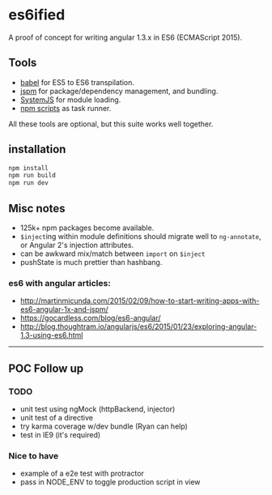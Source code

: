 # es6ified

A proof of concept for writing angular 1.3.x in ES6 (ECMAScript 2015).

## Tools

- [babel](https://babeljs.io/) for ES5 to ES6 transpilation.
- [jspm](http://jspm.io/) for package/dependency management, and bundling.
- [SystemJS](https://github.com/systemjs/systemjs) for module loading.
- [npm scripts](http://blog.keithcirkel.co.uk/how-to-use-npm-as-a-build-tool/) as task runner.

All these tools are optional, but this suite works well together.

## installation

```bash
npm install  
npm run build  
npm run dev
```

## Misc notes

- 125k+ npm packages become available.
- `$inject`ing within module definitions should migrate well to `ng-annotate`, or Angular 2's injection attributes.
- can be awkward mix/match between `import` on `$inject`
- pushState is much prettier than hashbang.


### es6 with angular articles:

- http://martinmicunda.com/2015/02/09/how-to-start-writing-apps-with-es6-angular-1x-and-jspm/
- https://gocardless.com/blog/es6-angular/
- http://blog.thoughtram.io/angularjs/es6/2015/01/23/exploring-angular-1.3-using-es6.html

-------------------------------

## POC Follow up

### TODO

- unit test using ngMock (httpBackend, injector)
- unit test of a directive
- try karma coverage w/dev bundle (Ryan can help)
- test in IE9 (it's required)

### Nice to have

- example of a e2e test with protractor
- pass in NODE_ENV to toggle production script in view
